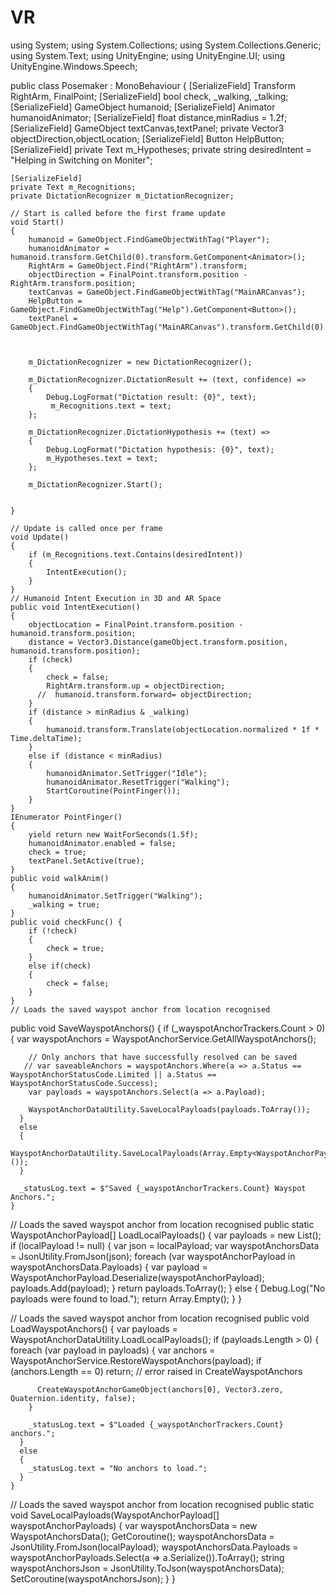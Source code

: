 # VR
using System;
using System.Collections;
using System.Collections.Generic;
using System.Text;
using UnityEngine;
using UnityEngine.UI;
using UnityEngine.Windows.Speech;

public class Posemaker : MonoBehaviour
{
    [SerializeField] Transform RightArm, FinalPoint;
    [SerializeField] bool check, _walking, _talking;
    [SerializeField] GameObject humanoid;
    [SerializeField] Animator humanoidAnimator;
    [SerializeField] float distance,minRadius = 1.2f;
    [SerializeField] GameObject textCanvas,textPanel;
    private Vector3  objectDirection,objectLocation;
    [SerializeField] Button HelpButton;
    [SerializeField]
    private Text m_Hypotheses;
    private string desiredIntent = "Helping in Switching on Moniter";

    [SerializeField]
    private Text m_Recognitions;
    private DictationRecognizer m_DictationRecognizer;

    // Start is called before the first frame update
    void Start()
    {
        humanoid = GameObject.FindGameObjectWithTag("Player");
        humanoidAnimator = humanoid.transform.GetChild(0).transform.GetComponent<Animator>();
        RightArm = GameObject.Find("RightArm").transform;
        objectDirection = FinalPoint.transform.position - RightArm.transform.position;
        textCanvas = GameObject.FindGameObjectWithTag("MainARCanvas");
        HelpButton = GameObject.FindGameObjectWithTag("Help").GetComponent<Button>();
        textPanel = GameObject.FindGameObjectWithTag("MainARCanvas").transform.GetChild(0).gameObject;
        


        m_DictationRecognizer = new DictationRecognizer();

        m_DictationRecognizer.DictationResult += (text, confidence) =>
        {
            Debug.LogFormat("Dictation result: {0}", text);
             m_Recognitions.text = text;
        };

        m_DictationRecognizer.DictationHypothesis += (text) =>
        {
            Debug.LogFormat("Dictation hypothesis: {0}", text);
            m_Hypotheses.text = text;
        };

        m_DictationRecognizer.Start();


    }
  
    // Update is called once per frame
    void Update()
    {
        if (m_Recognitions.text.Contains(desiredIntent))
        {
            IntentExecution();
        }
    }
    // Humanoid Intent Execution in 3D and AR Space
    public void IntentExecution()
    {
        objectLocation = FinalPoint.transform.position - humanoid.transform.position;
        distance = Vector3.Distance(gameObject.transform.position, humanoid.transform.position);
        if (check)
        {
            check = false;
            RightArm.transform.up = objectDirection;
          //  humanoid.transform.forward= objectDirection;
        }
        if (distance > minRadius & _walking)
        {
            humanoid.transform.Translate(objectLocation.normalized * 1f * Time.deltaTime);
        }
        else if (distance < minRadius)
        {
            humanoidAnimator.SetTrigger("Idle");
            humanoidAnimator.ResetTrigger("Walking");
            StartCoroutine(PointFinger());
        }
    }
    IEnumerator PointFinger()
    {
        yield return new WaitForSeconds(1.5f);
        humanoidAnimator.enabled = false;
        check = true;
        textPanel.SetActive(true);
    }
    public void walkAnim()
    {
        humanoidAnimator.SetTrigger("Walking");
        _walking = true;
    }
    public void checkFunc() {
        if (!check)
        {
            check = true;
        }
        else if(check)
        {
            check = false;
        }
    }
    // Loads the saved wayspot anchor from location recognised
public void SaveWayspotAnchors()
    {
      if (_wayspotAnchorTrackers.Count > 0)
      {
        var wayspotAnchors = WayspotAnchorService.GetAllWayspotAnchors();

        // Only anchors that have successfully resolved can be saved
       // var saveableAnchors = wayspotAnchors.Where(a => a.Status == WayspotAnchorStatusCode.Limited || a.Status == WayspotAnchorStatusCode.Success);
        var payloads = wayspotAnchors.Select(a => a.Payload);

        WayspotAnchorDataUtility.SaveLocalPayloads(payloads.ToArray());
      }
      else
      {
        WayspotAnchorDataUtility.SaveLocalPayloads(Array.Empty<WayspotAnchorPayload>());
      }

      _statusLog.text = $"Saved {_wayspotAnchorTrackers.Count} Wayspot Anchors.";
    }

// Loads the saved wayspot anchor from location recognised
public static WayspotAnchorPayload[] LoadLocalPayloads()
        {
            var payloads = new List<WayspotAnchorPayload>();
            if (localPayload != null)
            {
                var json = localPayload;
                var wayspotAnchorsData = JsonUtility.FromJson<WayspotAnchorsData>(json);
                foreach (var wayspotAnchorPayload in wayspotAnchorsData.Payloads)
                {
                  var payload = WayspotAnchorPayload.Deserialize(wayspotAnchorPayload);
                  payloads.Add(payload);
                }
        	return payloads.ToArray();
        }
      else
        {
        	Debug.Log("No payloads were found to load.");
        	return Array.Empty<WayspotAnchorPayload>();
        }
   	}

// Loads the saved wayspot anchor from location recognised
public void LoadWayspotAnchors()
    {
      var payloads = WayspotAnchorDataUtility.LoadLocalPayloads();
      if (payloads.Length > 0)
      {
        foreach (var payload in payloads)
        {
          var anchors = WayspotAnchorService.RestoreWayspotAnchors(payload);
          if (anchors.Length == 0)
            return; // error raised in CreateWayspotAnchors

          CreateWayspotAnchorGameObject(anchors[0], Vector3.zero, Quaternion.identity, false);
        }

        _statusLog.text = $"Loaded {_wayspotAnchorTrackers.Count} anchors.";
      }
      else
      {
        _statusLog.text = "No anchors to load.";
      }
    }
// Loads the saved wayspot anchor from location recognised
public static void SaveLocalPayloads(WayspotAnchorPayload[] wayspotAnchorPayloads)
      {
        var wayspotAnchorsData = new WayspotAnchorsData();
        GetCoroutine();
        wayspotAnchorsData = JsonUtility.FromJson<WayspotAnchorsData>(localPayload);
        wayspotAnchorsData.Payloads = wayspotAnchorPayloads.Select(a => a.Serialize()).ToArray();
        string wayspotAnchorsJson = JsonUtility.ToJson(wayspotAnchorsData);
        SetCoroutine(wayspotAnchorsJson);
      }
}


